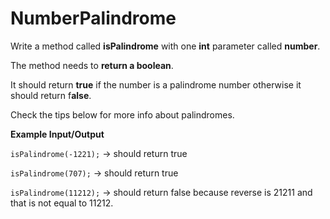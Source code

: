 # NumberPalindrome
Write a method called **isPalindrome** with one **int** parameter called **number**.

The method needs to **return a boolean**.

It should return **true** if the number is a palindrome number otherwise it should return f**alse**.

Check the tips below for more info about palindromes.

**Example Input/Output**

```isPalindrome(-1221);``` → should return true

```isPalindrome(707);``` → should return true

```isPalindrome(11212);``` → should return false because reverse is 21211 and that is not equal to 11212.